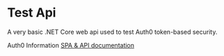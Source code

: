 # Test Api
A very basic .NET Core web api used to test Auth0 token-based security. 

Auth0 Information
[SPA & API documentation](https://auth0.com/docs/architecture-scenarios/application/spa-api)